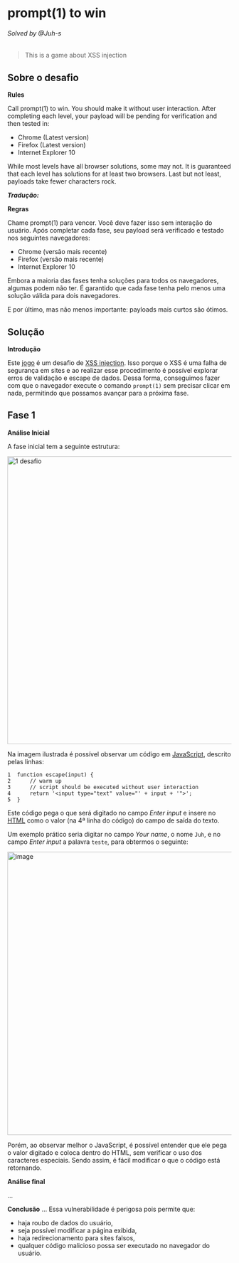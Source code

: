 # prompt(1) to win
###### Solved by @Juh-s
>This is a game about XSS injection
## Sobre o desafio
**Rules**

Call prompt(1) to win. You should make it without user interaction. After completing each level, your payload will be pending for verification and then tested in:

* Chrome (Latest version)
* Firefox (Latest version)
* Internet Explorer 10

While most levels have all browser solutions, some may not. It is guaranteed that each level has solutions for at least two browsers.
Last but not least, payloads take fewer characters rock.

_**Tradução:**_

**Regras**

Chame prompt(1) para vencer. Você deve fazer isso sem interação do usuário.
Após completar cada fase, seu payload será verificado e testado nos seguintes navegadores:

* Chrome (versão mais recente)
* Firefox (versão mais recente)
* Internet Explorer 10

Embora a maioria das fases tenha soluções para todos os navegadores, algumas podem não ter. É garantido que cada fase tenha pelo menos uma solução válida para dois navegadores.

E por último, mas não menos importante: payloads mais curtos são ótimos.
## Solução
**Introdução**

Este [jogo](https://prompt.ml/0) é um desafio de [XSS injection](https://www.kaspersky.com.br/resource-center/definitions/what-is-a-cross-site-scripting-attack). Isso porque o XSS é uma falha de segurança em sites e ao realizar esse procedimento é possível explorar erros de validação e escape de dados. Dessa forma, conseguimos fazer com que o navegador execute o comando `prompt(1)` sem precisar clicar em nada, permitindo que possamos avançar para a próxima fase.  

## Fase 1
**Análise Inicial**

A fase inicial tem a seguinte estrutura:


<img width="1491" height="647" alt="1 desafio" src="https://github.com/user-attachments/assets/99b952ec-e585-45d3-b291-ca852cf445ee" />


Na imagem ilustrada é possível observar um código em [JavaScript](https://pt.wikipedia.org/wiki/JavaScript), descrito pelas linhas:
```
1  function escape(input) {
2      // warm up
3      // script should be executed without user interaction
4      return '<input type="text" value="' + input + '">';
5  }     
```
Este código pega o que será digitado no campo _Enter input_ e insere no [HTML](https://pt.wikipedia.org/wiki/HTML) como o valor (na 4ª linha do código) do campo de saída do texto.

Um exemplo prático seria digitar no campo _Your name_, o nome `Juh`, e no campo _Enter input_ a palavra `teste`, para obtermos o seguinte:

<img width="1471" height="637" alt="image" src="https://github.com/user-attachments/assets/30261433-1cb0-4eb1-b9c7-7df3dc71e46b" />

Porém, ao observar melhor o JavaScript, é possível entender que ele pega o valor digitado e coloca dentro do HTML, sem verificar o uso dos caracteres especiais. Sendo assim, é fácil modificar o que o código está retornando.

**Análise final**

...

**Conclusão**
...
Essa vulnerabilidade é perigosa pois permite que:
* haja roubo de dados do usuário,
* seja possível modificar a página exibida,
* haja redirecionamento para sites falsos,
* qualquer código malicioso possa ser executado no navegador do usuário.
